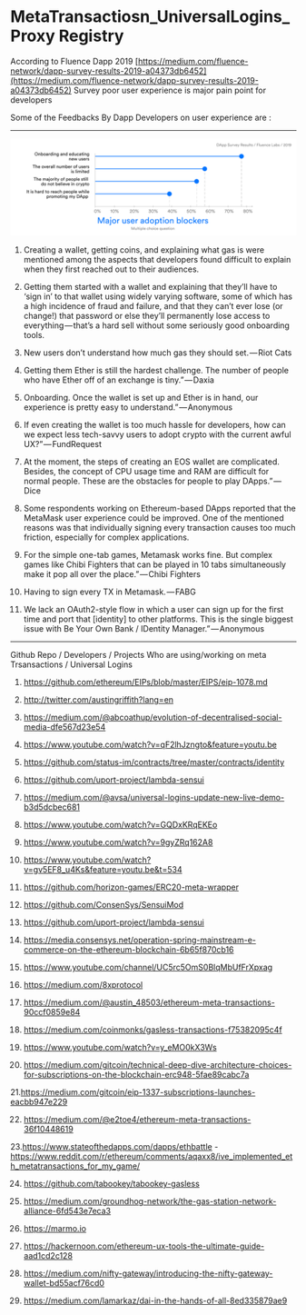 # MetaTransactiosn_UniversalLogins_Proxy Registry 


According to Fluence Dapp  2019 [https://medium.com/fluence-network/dapp-survey-results-2019-a04373db6452](https://medium.com/fluence-network/dapp-survey-results-2019-a04373db6452)  Survey poor user experience is major pain point for developers

Some of the Feedbacks By Dapp Developers on user experience are :

-------------------------------------------

![Screenshot](user_adoption.png)

 
1.  Creating a wallet, getting coins, and explaining what gas is were mentioned among the aspects that developers found difficult to explain when they first reached out to their audiences.

2. Getting them started with a wallet and explaining that they’ll have to ‘sign in’ to that wallet using widely varying software, some of which has a high incidence of fraud and failure, and that they can’t ever lose (or change!) that password or else they’ll permanently lose access to everything — that’s a hard sell without some seriously good onboarding tools.

3. New users don’t understand how much gas they should set. — Riot Cats

4. Getting them Ether is still the hardest challenge. The number of people who have Ether off of an exchange is tiny.” — Daxia
5. Onboarding. Once the wallet is set up and Ether is in hand, our experience is pretty easy to understand.” — Anonymous

6. If even creating the wallet is too much hassle for developers, how can we expect less tech-savvy users to adopt crypto with the current awful UX?” — FundRequest

7. At the moment, the steps of creating an EOS wallet are complicated. Besides, the concept of CPU usage time and RAM are difficult for normal people. These are the obstacles for people to play DApps.” — Dice

8. Some respondents working on Ethereum-based DApps reported that the MetaMask user experience could be improved. One of the mentioned reasons was that individually signing every transaction causes too much friction, especially for complex applications.

9. For the simple one-tab games, Metamask works fine. But complex games like Chibi Fighters that can be played in 10 tabs simultaneously make it pop all over the place.” — Chibi Fighters

10. Having to sign every TX in Metamask. — FABG

11. We lack an OAuth2-style flow in which a user can sign up for the first time and port that [identity] to other platforms. This is the single biggest issue with Be Your Own Bank / IDentity Manager.” — Anonymous

--------------------

Github Repo / Developers / Projects Who are using/working on  meta Trsansactions / Universal Logins

1. https://github.com/ethereum/EIPs/blob/master/EIPS/eip-1078.md

2. http://twitter.com/austingriffith?lang=en

3. https://medium.com/@abcoathup/evolution-of-decentralised-social-media-dfe567d23e54

4. https://www.youtube.com/watch?v=qF2lhJzngto&feature=youtu.be

5. https://github.com/status-im/contracts/tree/master/contracts/identity

6. https://github.com/uport-project/lambda-sensui

7. https://medium.com/@avsa/universal-logins-update-new-live-demo-b3d5dcbec681

8. https://www.youtube.com/watch?v=GQDxKRqEKEo

9. https://www.youtube.com/watch?v=9gyZRq162A8

10. https://www.youtube.com/watch?v=gv5EF8_u4Ks&feature=youtu.be&t=534

11. https://github.com/horizon-games/ERC20-meta-wrapper

12. https://github.com/ConsenSys/SensuiMod

13. https://github.com/uport-project/lambda-sensui

14. https://media.consensys.net/operation-spring-mainstream-e-commerce-on-the-ethereum-blockchain-6b65f870cb16

15. https://www.youtube.com/channel/UC5rc5OmS0BlqMbUfFrXpxag

16. https://medium.com/8xprotocol

17. https://medium.com/@austin_48503/ethereum-meta-transactions-90ccf0859e84

18. https://medium.com/coinmonks/gasless-transactions-f75382095c4f

19. https://www.youtube.com/watch?v=y_eMO0kX3Ws

20. https://medium.com/gitcoin/technical-deep-dive-architecture-choices-for-subscriptions-on-the-blockchain-erc948-5fae89cabc7a

21.https://medium.com/gitcoin/eip-1337-subscriptions-launches-eacbb947e229

22. https://medium.com/@e2toe4/ethereum-meta-transactions-36f10448619

23.https://www.stateofthedapps.com/dapps/ethbattle -https://www.reddit.com/r/ethereum/comments/aqaxx8/ive_implemented_eth_metatransactions_for_my_game/

24. https://github.com/tabookey/tabookey-gasless

25. https://medium.com/groundhog-network/the-gas-station-network-alliance-6fd543e7eca3

26. https://marmo.io

27. https://hackernoon.com/ethereum-ux-tools-the-ultimate-guide-aad1cd2c128

28. https://medium.com/nifty-gateway/introducing-the-nifty-gateway-wallet-bd55acf76cd0

29. https://medium.com/lamarkaz/dai-in-the-hands-of-all-8ed335879ae9

